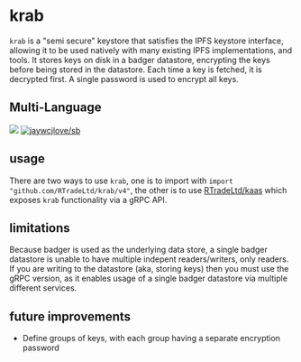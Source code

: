 # krab

`krab` is a "semi secure" keystore that satisfies the IPFS keystore interface, allowing it to be used natively with many existing IPFS implementations, and tools. It stores keys on disk in a badger datastore, encrypting the keys before being stored in the datastore. Each time a key is fetched, it is decrypted first. A single password is used to encrypt all keys.

## Multi-Language

[![](https://img.shields.io/badge/Lang-English-blue.svg)](README.md)  [![jaywcjlove/sb](https://jaywcjlove.github.io/sb/lang/chinese.svg)](README-zh.md)

## usage

There are two ways to use `krab`, one is to import with `import "github.com/RTradeLtd/krab/v4"`, the other is to use [RTradeLtd/kaas](https://github.com/RTradeLtd/kaas) which exposes `krab` functionality via a gRPC API.

## limitations

Because badger is used as the underlying data store, a single badger datastore is unable to have multiple indepent readers/writers, only readers. If you are writing to the datastore (aka, storing keys) then you must use the gRPC version, as it enables usage of a single badger datastore via multiple different services.

## future improvements

* Define groups of keys, with each group having a separate encryption password